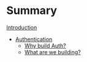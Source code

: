 # Summary

[Introduction](../README.md)


- [Authentication](./auth/README.md)
  - [Why build Auth?](auth/00-why-auth.md)
  - [What are we building?](auth/01-what-auth.md)


<!-- [Who?]() -->


<!-- - [Chapter 1](./chapter_1.md) -->
